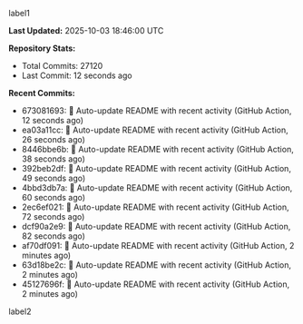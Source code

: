 
label1 
<!-- ACTIVITY_START -->
**Last Updated:** 2025-10-03 18:46:00 UTC

**Repository Stats:**
- Total Commits: 27120
- Last Commit: 12 seconds ago

**Recent Commits:**
- 673081693: 🤖 Auto-update README with recent activity (GitHub Action, 12 seconds ago)
- ea03a11cc: 🤖 Auto-update README with recent activity (GitHub Action, 26 seconds ago)
- 8446bbe6b: 🤖 Auto-update README with recent activity (GitHub Action, 38 seconds ago)
- 392beb2df: 🤖 Auto-update README with recent activity (GitHub Action, 49 seconds ago)
- 4bbd3db7a: 🤖 Auto-update README with recent activity (GitHub Action, 60 seconds ago)
- 2ec6ef021: 🤖 Auto-update README with recent activity (GitHub Action, 72 seconds ago)
- dcf90a2e9: 🤖 Auto-update README with recent activity (GitHub Action, 82 seconds ago)
- af70df091: 🤖 Auto-update README with recent activity (GitHub Action, 2 minutes ago)
- 63d18be2c: 🤖 Auto-update README with recent activity (GitHub Action, 2 minutes ago)
- 45127696f: 🤖 Auto-update README with recent activity (GitHub Action, 2 minutes ago)
<!-- ACTIVITY_END -->

label2
